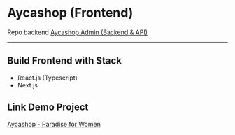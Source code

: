 # Aycashop (Frontend)
Repo backend
<a href="https://github.com/ayisrhmn/aycashop-admin">
  Aycashop Admin (Backend & API)
</a>

---

## Build Frontend with Stack

- React.js (Typescript)
- Next.js

## Link Demo Project

<a href="https://aycashop-id.vercel.app/">
  <p>Aycashop - Paradise for Women</p>
</a>
